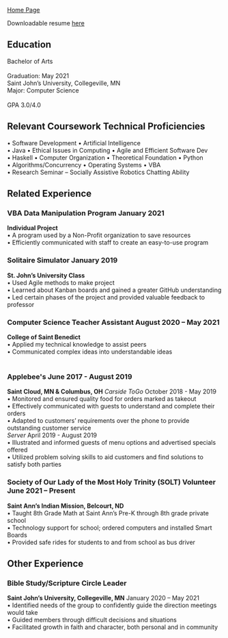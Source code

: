 

[Home Page](index.md)

Downloadable resume [here](Resume_NathanDrees.pdf)

## Education
Bachelor of Arts	<br/>					    		        		
Graduation: May 2021 <br/>
Saint John’s University, Collegeville, MN <br/>
Major: Computer Science	<br/>							       		 
GPA 3.0/4.0 <br/>

## Relevant Coursework	Technical Proficiencies
•	Software Development	•	Artificial Intelligence<br/>
•	Java •	Ethical Issues in Computing •	Agile and Efficient Software Dev <br/>
•	Haskell •	Computer Organization •	Theoretical Foundation	•	Python <br/>
•	Algorithms/Concurrency	•	Operating Systems	•	VBA <br/>
•	Research Seminar – Socially Assistive Robotics Chatting Ability <br/>

## Related Experience
### VBA Data Manipulation Program								    	      January 2021
**Individual Project**<br/>
•	A program used by a Non-Profit organization to save resources<br/>
•	Efficiently communicated with staff to create an easy-to-use program<br/>
### Solitaire Simulator									               	      January 2019
**St. John’s University Class**<br/>
•	Used Agile methods to make project<br/>
•	Learned about Kanban boards and gained a greater GitHub understanding<br/>
•	Led certain phases of the project and provided valuable feedback to professor<br/>
### Computer Science Teacher Assistant 							 August 2020 – May 2021
**College of Saint Benedict**<br/>
•	Applied my technical knowledge to assist peers<br/>
•	Communicated complex ideas into understandable ideas<br/><br/>
### Applebee's 								              			 June 2017 - August 2019
**Saint Cloud, MN & Columbus, OH**
_Carside ToGo_										 October 2018 - May 2019<br/>
• Monitored and ensured quality food for orders marked as takeout<br/>
•	Effectively communicated with guests to understand and complete their orders<br/>
•	Adapted to customers’ requirements over the phone to provide outstanding customer service<br/>
_Server_ 											 April 2019 - August 2019<br/>
•	Illustrated and informed guests of menu options and advertised specials offered<br/>
•	Utilized problem solving skills to aid customers and find solutions to satisfy both parties<br/>
### Society of Our Lady of the Most Holy Trinity (SOLT) Volunteer		         June 2021 – Present
**Saint Ann’s Indian Mission, Belcourt, ND**<br/>
•	Taught 8th Grade Math at Saint Ann’s Pre-K through 8th grade private school<br/>
•	Technology support for school; ordered computers and installed Smart Boards<br/>
•	Provided safe rides for students to and from school as bus driver<br/>
## Other Experience
### Bible Study/Scripture Circle Leader
**Saint John’s University, Collegeville, MN**							 January 2020 – May 2021<br/>
•	Identified needs of the group to confidently guide the direction meetings would take<br/>
•	Guided members through difficult decisions and situations<br/>
•	Facilitated growth in faith and character, both personal and in community<br/>
